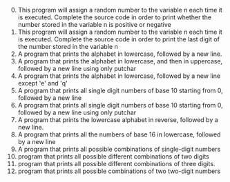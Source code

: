 0. This program will assign a random number to the variable n each time it is executed. Complete the source code in order to print whether the number stored in the variable n is positive or negative
1. This program will assign a random number to the variable n each time it is executed. Complete the source code in order to print the last digit of the number stored in the variable n
2. A program that prints the alphabet in lowercase, followed by a new line.
3. A program that prints the alphabet in lowercase, and then in uppercase, followed by a new line using only putchar
4. A  program that prints the alphabet in lowercase, followed by a new line except 'e' and 'q'
5. A program that prints all single digit numbers of base 10 starting from 0, followed by a new line
6. A program that prints all single digit numbers of base 10 starting from 0, followed by a new line using only putchar
7. A program that prints the lowercase alphabet in reverse, followed by a new line.
8. A program that prints all the numbers of base 16 in lowercase, followed by a new line
9. A program that prints all possible combinations of single-digit numbers
100. program that prints all possible different combinations of two digits
101.  program that prints all possible different combinations of three digits.
102. program that prints all possible combinations of two two-digit numbers
